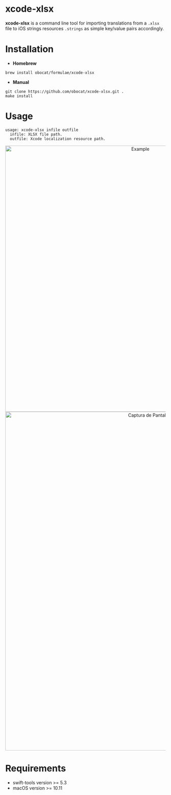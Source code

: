 # xcode-xlsx
**xcode-xlsx** is a command line tool for importing translations from a `.xlsx` file to iOS strings resources `.strings` as simple key/value pairs accordingly.

# Installation
- **Homebrew**
```
brew install obocat/formulae/xcode-xlsx
```
- **Manual**
```
git clone https://github.com/obocat/xcode-xlsx.git .
make install
```

# Usage
```
usage: xcode-xlsx infile outfile
  infile: XLSX file path.
  outfile: Xcode localization resource path.
```
<p align="center">
  <img width="833" alt="Example" src="https://user-images.githubusercontent.com/1574387/169670793-336cab79-435a-4a8b-884e-22c6232bd778.png">
  <img width="1060" alt="Captura de Pantalla 2022-05-22 a las 0 26 20" src="https://user-images.githubusercontent.com/1574387/169670880-bf3eed2c-8840-4a1b-bd64-a512fe7c4699.png">
</p>

# Requirements
- swift-tools version >= 5.3
- macOS version >= 10.11
